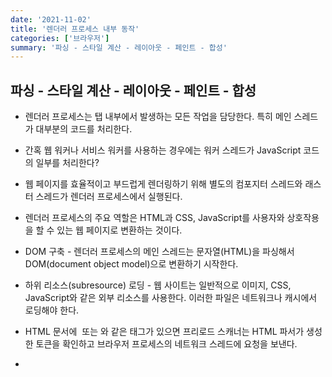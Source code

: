 ```yaml
---
date: '2021-11-02'
title: '렌더러 프로세스 내부 동작'
categories: ['브라우저']
summary: '파싱 - 스타일 계산 - 레이아웃 - 페인트 - 합성'
---
```

## 파싱 - 스타일 계산 - 레이아웃 - 페인트 - 합성
- 렌더러 프로세스는 탭 내부에서 발생하는 모든 작업을 담당한다. 특히 메인 스레드가 대부분의 코드를 처리한다.
- 간혹 웹 워커나 서비스 워커를 사용하는 경우에는 워커 스레드가 JavaScript 코드의 일부를 처리한다?
- 웹 페이지를 효율적이고 부드럽게 렌더링하기 위해 별도의 컴포지터 스레드와 래스터 스레드가 렌더러 프로세스에서 실행된다.
- 렌더러 프로세스의 주요 역할은 HTML과 CSS, JavaScript를 사용자와 상호작용을 할 수 있는 웹 페이지로 변환하는 것이다.

- DOM 구축 - 렌더러 프로세스의 메인 스레드는 문자열(HTML)을 파싱해서 DOM(document object model)으로 변환하기 시작한다.
- 하위 리소스(subresource) 로딩 - 웹 사이트는 일반적으로 이미지, CSS, JavaScript와 같은 외부 리소스를 사용한다. 이러한 파일은 네트워크나 캐시에서 로딩해야 한다.
- HTML 문서에 <img> 또는 <link> 와 같은 태그가 있으면 프리로드 스캐너는 HTML 파서가 생성한 토큰을 확인하고 브라우저 프로세스의 네트워크 스레드에 요청을 보낸다.
- <script> 태그를 만나면 HTML 파서는 HTML 문서의 파싱을 일시 중지한 다음 JavaScript 코드를 로딩하고 파싱해 실행해야 한다. JavaScript는 DOM 구조 전체, 문서의 모양을 변경할 수 있기 때문이다.
- <script> 태그에 async 속성이나 defer 속성을 추가할 수 있다. 이 속성이 있으면 브라우저가 JavaScript 코드를 비동기적으로 로딩하고 실행하면서 HTML 파싱을 막지 않는다.
- <link rel="preload">는 현재 내비게이션을 실행하기 위해 리소스가 반드시 필요하다는 것을 브라우저에 알려서 리소스를 가능한 한 빨리 다운로드하려는 경우에 사용할 수 있다.
- [리소스를 어떻게 로딩하길 원하는지 브라우저에 힌트를 주는 방법](https://web.dev/fast/#prioritize-resources)
- 스타일 계산 - 메인 스레드는 CSS를 파싱하고 각 DOM 노드에 해당되는 계산된 스타일(computed style)을 확정한다.
- 메인 스레드는 DOM과 계산된 스타일을 훑어가며 레이아웃 트리를 만든다. 레이아웃 트리는 DOM 트리와 비슷한 구조일 수 있지만 웹 페이지에 보이는 요소에 관련된 정보만 가지고 있다.
- 요소의 크기, 모양, 위치를 알더라도 어떤 순서로 그려야 할지 판단해야 한다. 페인트 단계에서 메인 스레드는 페인트 기록(paint record)을 생성하기 위해 레이아웃 트리를 순회한다.
- 브라우저는 문서의 구조와 각 요소의 스타일, 요소의 기하학적 속성, 페인트 순서를 알고 있다. 브라우저는 이제 웹 페이지를 어떻게 그릴까? 이 정보를 화면의 픽셀로 변환하는 작업을 래스터화(rasterizing)라고 한다.
- 최신 브라우저는 합성(compositing)이라는 보다 정교한 과정을 거친다.
- 합성은 웹 페이지의 각 부분을 레이어로 분리해 별도로 래스터화하고 컴포지터 스레드(compositor thread)라고 하는 별도의 스레드에서 웹 페이지로 합성하는 기술이다. 스크롤되었을 때 레이어는 이미 래스터화되어 있으므로 새 프레임을 합성하기만 하면 된다. 애니메이션 역시 레이어를 움직이고 합성하는 방식으로 만들 수 있다.
- 레이어 트리가 생성되고 페인트 순서가 결정되면 메인 스레드가 해당 정보를 컴포지터 스레드에 넘긴다(commit). 그러면 컴포지터 스레드는 각 레이어를 래스터화한다. 
- 컴포지터 스레드는 레이어를 타일(tile) 형태로 나눠 각 타일을 래스터 스레드로 보낸다. 래스터 스레드는 각 타일을 래스터화해 GPU 메모리에 저장한다.
- 타일이 래스터화되면 컴포지터 스레드는 '합성 프레임'을 생성하기 위해 타일의 정보를 모은다. 이 타일의 정보를 '드로 쿼드(draw quads)'라고 부른다.
- 이러한 합성 프레임은 GPU로 전송되어 화면에 표시된다. 스크롤 이벤트가 발생하면 컴포지터 스레드는 GPU로 보낼 다른 합성 프레임을 만든다.
- 합성의 이점은 메인 스레드와 별개로 작동할 수 있다는 점이다. 컴포지터 스레드는 JavaScript 실행이나 스타일 계산을 기다리지 않아도 된다. 이것이 합성만 하는 애니메이션이 성능상 가장 부드럽다고 보는 이유이다. 레이아웃이나 페인트를 다시 계산해야 할 경우에는 메인 스레드가 관여해야 한다.